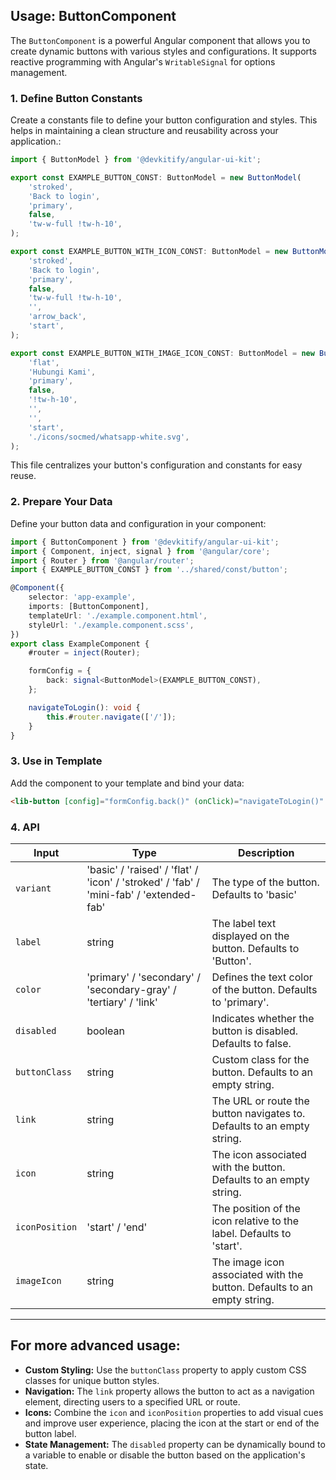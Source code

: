 ## Usage: ButtonComponent

The `ButtonComponent` is a powerful Angular component that allows you to create dynamic buttons with various styles and configurations. It supports reactive programming with Angular's `WritableSignal` for options management.

### 1. Define Button Constants

Create a constants file to define your button configuration and styles. This helps in maintaining a clean structure and reusability across your application.:

```typescript
import { ButtonModel } from '@devkitify/angular-ui-kit';

export const EXAMPLE_BUTTON_CONST: ButtonModel = new ButtonModel(
	'stroked',
	'Back to login',
	'primary',
	false,
	'tw-w-full !tw-h-10',
);

export const EXAMPLE_BUTTON_WITH_ICON_CONST: ButtonModel = new ButtonModel(
	'stroked',
	'Back to login',
	'primary',
	false,
	'tw-w-full !tw-h-10',
	'',
	'arrow_back',
	'start',
);

export const EXAMPLE_BUTTON_WITH_IMAGE_ICON_CONST: ButtonModel = new ButtonModel(
	'flat',
	'Hubungi Kami',
	'primary',
	false,
	'!tw-h-10',
	'',
	'',
	'start',
	'./icons/socmed/whatsapp-white.svg',
);
```

This file centralizes your button's configuration and constants for easy reuse.

### 2. Prepare Your Data

Define your button data and configuration in your component:

```typescript
import { ButtonComponent } from '@devkitify/angular-ui-kit';
import { Component, inject, signal } from '@angular/core';
import { Router } from '@angular/router';
import { EXAMPLE_BUTTON_CONST } from '../shared/const/button';

@Component({
	selector: 'app-example',
	imports: [ButtonComponent],
	templateUrl: './example.component.html',
	styleUrl: './example.component.scss',
})
export class ExampleComponent {
	#router = inject(Router);

	formConfig = {
		back: signal<ButtonModel>(EXAMPLE_BUTTON_CONST),
	};

	navigateToLogin(): void {
		this.#router.navigate(['/']);
	}
}
```

### 3. Use in Template

Add the component to your template and bind your data:

```html
<lib-button [config]="formConfig.back()" (onClick)="navigateToLogin()" />
```

### 4. API

| Input          | Type                                                                                   | Description                                                             |
| -------------- | -------------------------------------------------------------------------------------- | ----------------------------------------------------------------------- |
| `variant`      | 'basic' / 'raised' / 'flat' / 'icon' / 'stroked' / 'fab' / 'mini-fab' / 'extended-fab' | The type of the button. Defaults to 'basic'                             |
| `label`        | string                                                                                 | The label text displayed on the button. Defaults to 'Button'.           |
| `color`        | 'primary' / 'secondary' / 'secondary-gray' / 'tertiary' / 'link'                       | Defines the text color of the button. Defaults to 'primary'.            |
| `disabled`     | boolean                                                                                | Indicates whether the button is disabled. Defaults to false.            |
| `buttonClass`  | string                                                                                 | Custom class for the button. Defaults to an empty string.               |
| `link`         | string                                                                                 | The URL or route the button navigates to. Defaults to an empty string.  |
| `icon`         | string                                                                                 | The icon associated with the button. Defaults to an empty string.       |
| `iconPosition` | 'start' / 'end'                                                                        | The position of the icon relative to the label. Defaults to 'start'.    |
| `imageIcon`    | string                                                                                 | The image icon associated with the button. Defaults to an empty string. |

---

## For more advanced usage:

- **Custom Styling:** Use the <code>buttonClass</code> property to apply custom CSS classes for unique button styles.
- **Navigation:** The <code>link</code> property allows the button to act as a navigation element, directing users to a specified URL or route.
- **Icons:** Combine the <code>icon</code> and <code>iconPosition</code> properties to add visual cues and improve user experience, placing the icon at the start or end of the button label.
- **State Management:** The <code>disabled</code> property can be dynamically bound to a variable to enable or disable the button based on the application's state.
